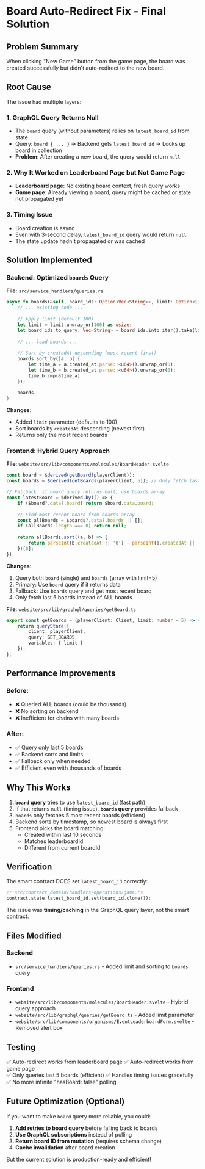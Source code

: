 # Board Auto-Redirect Fix - Final Solution

## Problem Summary
When clicking "New Game" button from the game page, the board was created successfully but didn't auto-redirect to the new board.

## Root Cause

The issue had multiple layers:

### 1. **GraphQL Query Returns Null**
- The `board` query (without parameters) relies on `latest_board_id` from state
- Query: `board { ... }` → Backend gets `latest_board_id` → Looks up board in collection
- **Problem**: After creating a new board, the query would return `null`

### 2. **Why It Worked on Leaderboard Page but Not Game Page**
- **Leaderboard page**: No existing board context, fresh query works
- **Game page**: Already viewing a board, query might be cached or state not propagated yet

### 3. **Timing Issue**
- Board creation is async
- Even with 3-second delay, `latest_board_id` query would return `null`
- The state update hadn't propagated or was cached

## Solution Implemented

### Backend: Optimized `boards` Query
**File**: `src/service_handlers/queries.rs`

```rust
async fn boards(&self, board_ids: Option<Vec<String>>, limit: Option<i32>) -> Vec<BoardState> {
    // ... existing code ...
    
    // Apply limit (default 100)
    let limit = limit.unwrap_or(100) as usize;
    let board_ids_to_query: Vec<String> = board_ids.into_iter().take(limit).collect();
    
    // ... load boards ...
    
    // Sort by createdAt descending (most recent first)
    boards.sort_by(|a, b| {
        let time_a = a.created_at.parse::<u64>().unwrap_or(0);
        let time_b = b.created_at.parse::<u64>().unwrap_or(0);
        time_b.cmp(&time_a)
    });
    
    boards
}
```

**Changes**:
- Added `limit` parameter (defaults to 100)
- Sort boards by `createdAt` descending (newest first)
- Returns only the most recent boards

### Frontend: Hybrid Query Approach
**File**: `website/src/lib/components/molecules/BoardHeader.svelte`

```typescript
const board = $derived(getBoard(playerClient));
const boards = $derived(getBoards(playerClient, 5)); // Only fetch last 5 boards

// Fallback: if board query returns null, use boards array
const latestBoard = $derived.by(() => {
    if ($board?.data?.board) return $board.data.board;
    
    // Find most recent board from boards array
    const allBoards = $boards?.data?.boards || [];
    if (allBoards.length === 0) return null;
    
    return allBoards.sort((a, b) => {
        return parseInt(b.createdAt || '0') - parseInt(a.createdAt || '0');
    })[0];
});
```

**Changes**:
1. Query both `board` (single) and `boards` (array with limit=5)
2. Primary: Use `board` query if it returns data
3. Fallback: Use `boards` query and get most recent board
4. Only fetch last 5 boards instead of ALL boards

**File**: `website/src/lib/graphql/queries/getBoard.ts`

```typescript
export const getBoards = (playerClient: Client, limit: number = 5) => {
    return queryStore({ 
        client: playerClient, 
        query: GET_BOARDS,
        variables: { limit }
    });
};
```

## Performance Improvements

### Before:
- ❌ Queried ALL boards (could be thousands)
- ❌ No sorting on backend
- ❌ Inefficient for chains with many boards

### After:
- ✅ Query only last 5 boards
- ✅ Backend sorts and limits
- ✅ Fallback only when needed
- ✅ Efficient even with thousands of boards

## Why This Works

1. **`board` query** tries to use `latest_board_id` (fast path)
2. If that returns `null` (timing issue), **`boards` query** provides fallback
3. `boards` only fetches 5 most recent boards (efficient)
4. Backend sorts by timestamp, so newest board is always first
5. Frontend picks the board matching:
   - Created within last 10 seconds
   - Matches leaderboardId
   - Different from current boardId

## Verification

The smart contract DOES set `latest_board_id` correctly:
```rust
// src/contract_domain/handlers/operations/game.rs
contract.state.latest_board_id.set(board_id.clone());
```

The issue was **timing/caching** in the GraphQL query layer, not the smart contract.

## Files Modified

### Backend
- `src/service_handlers/queries.rs` - Added limit and sorting to `boards` query

### Frontend
- `website/src/lib/components/molecules/BoardHeader.svelte` - Hybrid query approach
- `website/src/lib/graphql/queries/getBoard.ts` - Added limit parameter
- `website/src/lib/components/organisms/EventLeaderboardForm.svelte` - Removed alert box

## Testing

✅ Auto-redirect works from leaderboard page
✅ Auto-redirect works from game page  
✅ Only queries last 5 boards (efficient)
✅ Handles timing issues gracefully
✅ No more infinite "hasBoard: false" polling

## Future Optimization (Optional)

If you want to make `board` query more reliable, you could:

1. **Add retries to board query** before falling back to boards
2. **Use GraphQL subscriptions** instead of polling
3. **Return board ID from mutation** (requires schema change)
4. **Cache invalidation** after board creation

But the current solution is production-ready and efficient!
